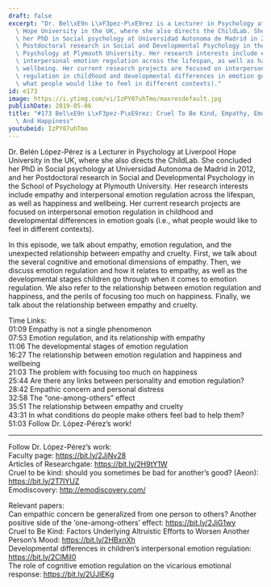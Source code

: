```yaml
---
draft: false
excerpt: "Dr. Bel\xE9n L\xF3pez-P\xE9rez is a Lecturer in Psychology at Liverpool\
  \ Hope University in the UK, where she also directs the ChildLab. She concluded\
  \ her PhD in Social psychology at Universidad Autonoma de Madrid in 2012, and her\
  \ Postdoctoral research in Social and Developmental Psychology in the School of\
  \ Psychology at Plymouth University. Her research interests include empathy and\
  \ interpersonal emotion regulation across the lifespan, as well as happiness and\
  \ wellbeing. Her current research projects are focused on interpersonal emotion\
  \ regulation in childhood and developmental differences in emotion goals (i.e.,\
  \ what people would like to feel in different contexts)."
id: e173
image: https://i.ytimg.com/vi/IzPY07uhTmo/maxresdefault.jpg
publishDate: 2019-05-06
title: "#173 Bel\xE9n L\xF3pez-P\xE9rez: Cruel To Be Kind, Empathy, Emotion Regulation\
  \ And Happiness"
youtubeid: IzPY07uhTmo
---
```

Dr. Belén López-Pérez is a Lecturer in Psychology at Liverpool Hope University in the UK, where she also directs the ChildLab. She concluded her PhD in Social psychology at Universidad Autonoma de Madrid in 2012, and her Postdoctoral research in Social and Developmental Psychology in the School of Psychology at Plymouth University. Her research interests include empathy and interpersonal emotion regulation across the lifespan, as well as happiness and wellbeing. Her current research projects are focused on interpersonal emotion regulation in childhood and developmental differences in emotion goals (i.e., what people would like to feel in different contexts).

In this episode, we talk about empathy, emotion regulation, and the unexpected relationship between empathy and cruelty. First, we talk about the several cognitive and emotional dimensions of empathy. Then, we discuss emotion regulation and how it relates to empathy, as well as the developmental stages children go through when it comes to emotion regulation. We also refer to the relationship between emotion regulation and happiness, and the perils of focusing too much on happiness. Finally, we talk about the relationship between empathy and cruelty.

Time Links:  
01:09  Empathy is not a single phenomenon  
07:53  Emotion regulation, and its relationship with empathy                       
11:06  The developmental stages of emotion regulation                             
16:27  The relationship between emotion regulation and happiness and wellbeing                     
21:03  The problem with focusing too much on happiness                          
25:44  Are there any links between personality and emotion regulation?                       
28:42  Empathic concern and personal distress    
32:58  The “one-among-others” effect    
35:51  The relationship between empathy and cruelty      
43:31  In what conditions do people make others feel bad to help them?  
51:03  Follow Dr. López-Pérez’s work!

---

Follow Dr. López-Pérez’s work:  
Faculty page: https://bit.ly/2JjNv28  
Articles of Researchgate: https://bit.ly/2H9tY1W  
Cruel to be kind: should you sometimes be bad for another’s good? (Aeon): https://bit.ly/2T7IYUZ  
Emodiscovery: http://emodiscovery.com/

Relevant papers:  
Can empathic concern be generalized from one person to others? Another positive side of the ‘one-among-others’ effect: https://bit.ly/2JiG1wy  
Cruel to Be Kind: Factors Underlying Altruistic Efforts to Worsen Another Person’s Mood: https://bit.ly/2HBxnXh  
Developmental differences in children’s interpersonal emotion regulation: https://bit.ly/2ClMil0  
The role of cognitive emotion regulation on the vicarious emotional response: https://bit.ly/2UJlEKg

